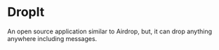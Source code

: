 # DropIt
An open source application similar to Airdrop, but, it can drop anything anywhere including messages.
